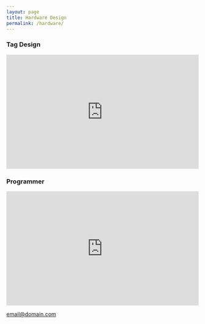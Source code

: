 ```yaml
---
layout: page
title: Hardware Design
permalink: /hardware/
---
```


### Tag Design
<iframe src="https://p3d.in/e/GOkq4+spin" width="100%" height="300px" frameborder="0" seamless allowfullscreen webkitallowfullscreen></iframe>

### Programmer
<iframe src="https://p3d.in/e/EhNBi+spin" width="100%" height="300px" frameborder="0" seamless allowfullscreen webkitallowfullscreen></iframe>

[email@domain.com](mailto:email@domain.com)
